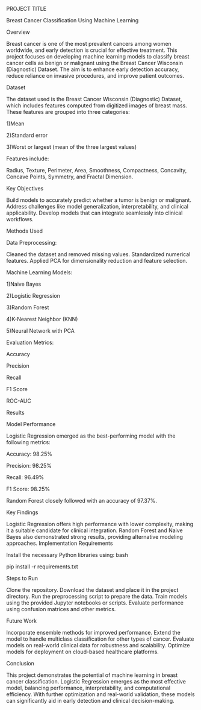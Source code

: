 PROJECT TITLE

Breast Cancer Classification Using Machine Learning


Overview

Breast cancer is one of the most prevalent cancers among women worldwide, and early detection is crucial for effective treatment. This project focuses on developing machine learning models to classify breast cancer cells as benign or malignant using the Breast Cancer Wisconsin (Diagnostic) Dataset. The aim is to enhance early detection accuracy, reduce reliance on invasive procedures, and improve patient outcomes.

Dataset

The dataset used is the Breast Cancer Wisconsin (Diagnostic) Dataset, which includes features computed from digitized images of breast mass. These features are grouped into three categories:

1)Mean

2)Standard error

3)Worst or largest (mean of the three largest values)

Features include:

Radius, Texture, Perimeter, Area, Smoothness, Compactness, Concavity, Concave Points, Symmetry, and Fractal Dimension.


Key Objectives

Build models to accurately predict whether a tumor is benign or malignant.
Address challenges like model generalization, interpretability, and clinical applicability.
Develop models that can integrate seamlessly into clinical workflows.


Methods Used

Data Preprocessing:

Cleaned the dataset and removed missing values.
Standardized numerical features.
Applied PCA for dimensionality reduction and feature selection.

Machine Learning Models:


1)Naive Bayes

2)Logistic Regression

3)Random Forest

4)K-Nearest Neighbor (KNN)

5)Neural Network with PCA


Evaluation Metrics:

Accuracy

Precision

Recall

F1 Score

ROC-AUC


Results

Model Performance

Logistic Regression emerged as the best-performing model with the following metrics:

Accuracy: 98.25%

Precision: 98.25%

Recall: 96.49%

F1 Score: 98.25%

Random Forest closely followed with an accuracy of 97.37%.

Key Findings

Logistic Regression offers high performance with lower complexity, making it a suitable candidate for clinical integration.
Random Forest and Naive Bayes also demonstrated strong results, providing alternative modeling approaches.
Implementation
Requirements

Install the necessary Python libraries using:
bash

pip install -r requirements.txt

Steps to Run

Clone the repository.
Download the dataset and place it in the project directory.
Run the preprocessing script to prepare the data.
Train models using the provided Jupyter notebooks or scripts.
Evaluate performance using confusion matrices and other metrics.

Future Work


Incorporate ensemble methods for improved performance.
Extend the model to handle multiclass classification for other types of cancer.
Evaluate models on real-world clinical data for robustness and scalability.
Optimize models for deployment on cloud-based healthcare platforms.

Conclusion

This project demonstrates the potential of machine learning in breast cancer classification. Logistic Regression emerges as the most effective model, balancing performance, interpretability, and computational efficiency. With further optimization and real-world validation, these models can significantly aid in early detection and clinical decision-making.
